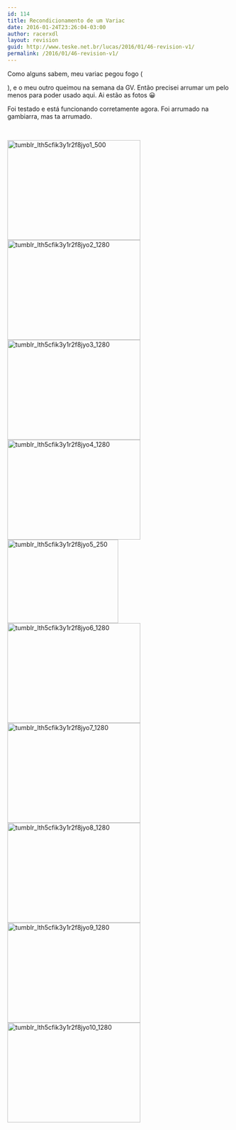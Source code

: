 ```yaml
---
id: 114
title: Recondicionamento de um Variac
date: 2016-01-24T23:26:04-03:00
author: racerxdl
layout: revision
guid: http://www.teske.net.br/lucas/2016/01/46-revision-v1/
permalink: /2016/01/46-revision-v1/
---
```

Como alguns sabem, meu variac pegou fogo (



), e o meu outro queimou na semana da GV. Então precisei arrumar um pelo menos para poder usado aqui. Ai estão as fotos 😀

Foi testado e está funcionando corretamente agora. Foi arrumado na gambiarra, mas ta arrumado.

<!--more-->

&nbsp;

[<img class="alignnone size-medium wp-image-47" src="https://www.teske.net.br/lucas/wp-content/uploads/2014/10/tumblr_lth5cfik3y1r2f8jyo1_500-300x225.jpg" alt="tumblr_lth5cfik3y1r2f8jyo1_500" width="300" height="225" srcset="https://www.teske.net.br/lucas/wp-content/uploads/2014/10/tumblr_lth5cfik3y1r2f8jyo1_500-300x225.jpg 300w, https://www.teske.net.br/lucas/wp-content/uploads/2014/10/tumblr_lth5cfik3y1r2f8jyo1_500.jpg 500w" sizes="(max-width: 300px) 100vw, 300px" />](https://www.teske.net.br/lucas/wp-content/uploads/2014/10/tumblr_lth5cfik3y1r2f8jyo1_500.jpg) [<img class="alignnone size-medium wp-image-48" src="https://www.teske.net.br/lucas/wp-content/uploads/2014/10/tumblr_lth5cfik3y1r2f8jyo2_1280-300x225.jpg" alt="tumblr_lth5cfik3y1r2f8jyo2_1280" width="300" height="225" srcset="https://www.teske.net.br/lucas/wp-content/uploads/2014/10/tumblr_lth5cfik3y1r2f8jyo2_1280-300x225.jpg 300w, https://www.teske.net.br/lucas/wp-content/uploads/2014/10/tumblr_lth5cfik3y1r2f8jyo2_1280-1024x768.jpg 1024w, https://www.teske.net.br/lucas/wp-content/uploads/2014/10/tumblr_lth5cfik3y1r2f8jyo2_1280.jpg 1280w" sizes="(max-width: 300px) 100vw, 300px" />](https://www.teske.net.br/lucas/wp-content/uploads/2014/10/tumblr_lth5cfik3y1r2f8jyo2_1280.jpg) [<img class="alignnone size-medium wp-image-49" src="https://www.teske.net.br/lucas/wp-content/uploads/2014/10/tumblr_lth5cfik3y1r2f8jyo3_1280-300x225.jpg" alt="tumblr_lth5cfik3y1r2f8jyo3_1280" width="300" height="225" srcset="https://www.teske.net.br/lucas/wp-content/uploads/2014/10/tumblr_lth5cfik3y1r2f8jyo3_1280-300x225.jpg 300w, https://www.teske.net.br/lucas/wp-content/uploads/2014/10/tumblr_lth5cfik3y1r2f8jyo3_1280-1024x768.jpg 1024w, https://www.teske.net.br/lucas/wp-content/uploads/2014/10/tumblr_lth5cfik3y1r2f8jyo3_1280.jpg 1280w" sizes="(max-width: 300px) 100vw, 300px" />](https://www.teske.net.br/lucas/wp-content/uploads/2014/10/tumblr_lth5cfik3y1r2f8jyo3_1280.jpg) [<img class="alignnone size-medium wp-image-50" src="https://www.teske.net.br/lucas/wp-content/uploads/2014/10/tumblr_lth5cfik3y1r2f8jyo4_1280-300x225.jpg" alt="tumblr_lth5cfik3y1r2f8jyo4_1280" width="300" height="225" srcset="https://www.teske.net.br/lucas/wp-content/uploads/2014/10/tumblr_lth5cfik3y1r2f8jyo4_1280-300x225.jpg 300w, https://www.teske.net.br/lucas/wp-content/uploads/2014/10/tumblr_lth5cfik3y1r2f8jyo4_1280-1024x768.jpg 1024w, https://www.teske.net.br/lucas/wp-content/uploads/2014/10/tumblr_lth5cfik3y1r2f8jyo4_1280.jpg 1280w" sizes="(max-width: 300px) 100vw, 300px" />](https://www.teske.net.br/lucas/wp-content/uploads/2014/10/tumblr_lth5cfik3y1r2f8jyo4_1280.jpg) [<img class="alignnone size-medium wp-image-51" src="https://www.teske.net.br/lucas/wp-content/uploads/2014/10/tumblr_lth5cfik3y1r2f8jyo5_250.jpg" alt="tumblr_lth5cfik3y1r2f8jyo5_250" width="250" height="188" />](https://www.teske.net.br/lucas/wp-content/uploads/2014/10/tumblr_lth5cfik3y1r2f8jyo5_250.jpg) [<img class="alignnone size-medium wp-image-52" src="https://www.teske.net.br/lucas/wp-content/uploads/2014/10/tumblr_lth5cfik3y1r2f8jyo6_1280-300x225.jpg" alt="tumblr_lth5cfik3y1r2f8jyo6_1280" width="300" height="225" srcset="https://www.teske.net.br/lucas/wp-content/uploads/2014/10/tumblr_lth5cfik3y1r2f8jyo6_1280-300x225.jpg 300w, https://www.teske.net.br/lucas/wp-content/uploads/2014/10/tumblr_lth5cfik3y1r2f8jyo6_1280-1024x768.jpg 1024w, https://www.teske.net.br/lucas/wp-content/uploads/2014/10/tumblr_lth5cfik3y1r2f8jyo6_1280.jpg 1280w" sizes="(max-width: 300px) 100vw, 300px" />](https://www.teske.net.br/lucas/wp-content/uploads/2014/10/tumblr_lth5cfik3y1r2f8jyo6_1280.jpg) [<img class="alignnone size-medium wp-image-53" src="https://www.teske.net.br/lucas/wp-content/uploads/2014/10/tumblr_lth5cfik3y1r2f8jyo7_1280-300x225.jpg" alt="tumblr_lth5cfik3y1r2f8jyo7_1280" width="300" height="225" srcset="https://www.teske.net.br/lucas/wp-content/uploads/2014/10/tumblr_lth5cfik3y1r2f8jyo7_1280-300x225.jpg 300w, https://www.teske.net.br/lucas/wp-content/uploads/2014/10/tumblr_lth5cfik3y1r2f8jyo7_1280-1024x768.jpg 1024w, https://www.teske.net.br/lucas/wp-content/uploads/2014/10/tumblr_lth5cfik3y1r2f8jyo7_1280.jpg 1280w" sizes="(max-width: 300px) 100vw, 300px" />](https://www.teske.net.br/lucas/wp-content/uploads/2014/10/tumblr_lth5cfik3y1r2f8jyo7_1280.jpg) [<img class="alignnone size-medium wp-image-54" src="https://www.teske.net.br/lucas/wp-content/uploads/2014/10/tumblr_lth5cfik3y1r2f8jyo8_1280-300x225.jpg" alt="tumblr_lth5cfik3y1r2f8jyo8_1280" width="300" height="225" srcset="https://www.teske.net.br/lucas/wp-content/uploads/2014/10/tumblr_lth5cfik3y1r2f8jyo8_1280-300x225.jpg 300w, https://www.teske.net.br/lucas/wp-content/uploads/2014/10/tumblr_lth5cfik3y1r2f8jyo8_1280-1024x768.jpg 1024w, https://www.teske.net.br/lucas/wp-content/uploads/2014/10/tumblr_lth5cfik3y1r2f8jyo8_1280.jpg 1280w" sizes="(max-width: 300px) 100vw, 300px" />](https://www.teske.net.br/lucas/wp-content/uploads/2014/10/tumblr_lth5cfik3y1r2f8jyo8_1280.jpg) [<img class="alignnone size-medium wp-image-55" src="https://www.teske.net.br/lucas/wp-content/uploads/2014/10/tumblr_lth5cfik3y1r2f8jyo9_1280-300x225.jpg" alt="tumblr_lth5cfik3y1r2f8jyo9_1280" width="300" height="225" srcset="https://www.teske.net.br/lucas/wp-content/uploads/2014/10/tumblr_lth5cfik3y1r2f8jyo9_1280-300x225.jpg 300w, https://www.teske.net.br/lucas/wp-content/uploads/2014/10/tumblr_lth5cfik3y1r2f8jyo9_1280-1024x768.jpg 1024w, https://www.teske.net.br/lucas/wp-content/uploads/2014/10/tumblr_lth5cfik3y1r2f8jyo9_1280.jpg 1280w" sizes="(max-width: 300px) 100vw, 300px" />](https://www.teske.net.br/lucas/wp-content/uploads/2014/10/tumblr_lth5cfik3y1r2f8jyo9_1280.jpg) [<img class="alignnone size-medium wp-image-56" src="https://www.teske.net.br/lucas/wp-content/uploads/2014/10/tumblr_lth5cfik3y1r2f8jyo10_1280-300x225.jpg" alt="tumblr_lth5cfik3y1r2f8jyo10_1280" width="300" height="225" srcset="https://www.teske.net.br/lucas/wp-content/uploads/2014/10/tumblr_lth5cfik3y1r2f8jyo10_1280-300x225.jpg 300w, https://www.teske.net.br/lucas/wp-content/uploads/2014/10/tumblr_lth5cfik3y1r2f8jyo10_1280-1024x768.jpg 1024w, https://www.teske.net.br/lucas/wp-content/uploads/2014/10/tumblr_lth5cfik3y1r2f8jyo10_1280.jpg 1280w" sizes="(max-width: 300px) 100vw, 300px" />](https://www.teske.net.br/lucas/wp-content/uploads/2014/10/tumblr_lth5cfik3y1r2f8jyo10_1280.jpg)